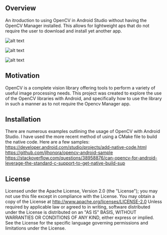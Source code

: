 ## Overview

An itroduction to using OpenCV in Android Studio without having the OpenCV Manager installed.
This allows for lightweight aps that do not require the user to download and install yet another app.

![alt text](https://github.com/corviticus/image_proc_ndk/blob/master/screenshots/ImageProc1.png "Simple edge detection using Canny")

![alt text](https://github.com/corviticus/image_proc_ndk/blob/master/screenshots/ImageProc2.png "Adjusting the slider changes the Canny threshold")

![alt text](https://github.com/corviticus/image_proc_ndk/blob/master/screenshots/ImageProc3.png "Edge detection of objects is possible")

## Motivation

OpenCV is a complete vision library offering tools to perform a variety of useful image processing needs.
This project was created to explore the use of the OpenCV libraries with Android, and specifically how to
use the library in such a manner as to not require the Opencv Manager app.

## Installation

There are numerous examples outlining the usage of OpenCV with Android Studio. I have used the more recent
method of using a CMake file to build the native code. Here are a few samples:
https://developer.android.com/studio/projects/add-native-code.html
https://github.com/jlhonora/opencv-android-sample
https://stackoverflow.com/questions/38958876/can-opencv-for-android-leverage-the-standard-c-support-to-get-native-build-sup

## License

Licensed under the Apache License, Version 2.0 (the &quot;License&quot;);
you may not use this file except in compliance with the License.
You may obtain a copy of the License at
http://www.apache.org/licenses/LICENSE-2.0
Unless required by applicable law or agreed to in writing, software
distributed under the License is distributed on an &quot;AS IS&quot; BASIS,
WITHOUT WARRANTIES OR CONDITIONS OF ANY KIND, either
express or implied.
See the License for the specific language governing
permissions and limitations under the License.